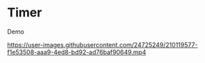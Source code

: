 # Timer
Demo

https://user-images.githubusercontent.com/24725249/210119577-f1e53508-aaa9-4ed8-bd92-ad76baf90649.mp4

